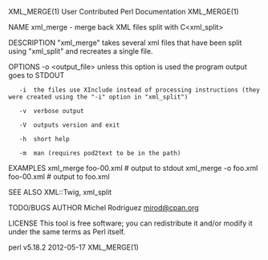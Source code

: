 XML_MERGE(1)                                                                         User Contributed Perl Documentation                                                                         XML_MERGE(1)



NAME
         xml_merge - merge back XML files split with C<xml_split>

DESCRIPTION
       "xml_merge" takes several xml files that have been split using "xml_split" and recreates a single file.

OPTIONS
       -o <output_file>
           unless this option is used the program output goes to STDOUT

       -i  the files use XInclude instead of processing instructions (they were created using the "-i" option in "xml_split")

       -v  verbose output

       -V  outputs version and exit

       -h  short help

       -m  man (requires pod2text to be in the path)

EXAMPLES
         xml_merge foo-00.xml             # output to stdout
         xml_merge -o foo.xml foo-00.xml  # output to foo.xml

SEE ALSO
       XML::Twig, xml_split

TODO/BUGS
AUTHOR
       Michel Rodriguez <mirod@cpan.org>

LICENSE
       This tool is free software; you can redistribute it and/or modify it under the same terms as Perl itself.



perl v5.18.2                                                                                      2012-05-17                                                                                     XML_MERGE(1)
